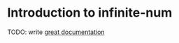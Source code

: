 # Introduction to infinite-num

TODO: write [great documentation](http://jacobian.org/writing/what-to-write/)
